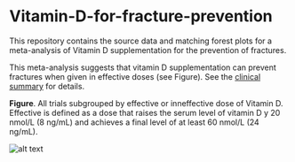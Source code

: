 Vitamin-D-for-fracture-prevention
=================================

This repository contains the source data and matching forest plots for a meta-analysis of Vitamin D supplementation for the prevention of fractures.

This meta-analysis suggests that vitamin D supplementation can prevent fractures when given in effective doses (see Figure). See the [clinical summary](https://github.com/badgettrg/Vitamin-D-for-fracture-prevention/wiki) for details.

**Figure**. All trials subgrouped by effective or inneffective dose of Vitamin D. Effective is defined as a dose that raises the serum level of vitamin D y 20 nmol/L (8 ng/mL) and achieves a final level of at least 60 nmol/L (24 ng/mL).

![alt text](https://raw.github.com/badgettrg/Vitamin-D-for-fracture-prevention/master/forest%20plots/all%20trials%20subgrouped%20by%20effective%20dose.png "Principle results")


